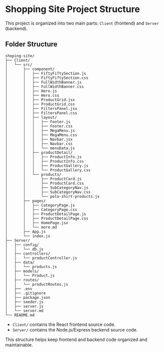 # Shopping Site Project Structure

This project is organized into two main parts: `Client` (frontend) and `Server` (backend).

## Folder Structure

```
shoping-site/
├── Client/
│   └── src/
│       ├── component/
│       │   ├── FiftyFiftySection.js
│       │   ├── FiftyFiftySection.css
│       │   ├── FullWidthBanner.js
│       │   ├── FullWidthBanner.css
│       │   ├── Hero.js
│       │   ├── Hero.css
│       │   ├── ProductGrid.jsx
│       │   ├── ProductGrid.css
│       │   ├── FiltersPanel.jsx
│       │   ├── FiltersPanel.css
│       │   ├── layout/
│       │   │   ├── Footer.js
│       │   │   ├── Footer.css
│       │   │   ├── MegaMenu.js
│       │   │   ├── MegaMenu.css
│       │   │   ├── Navbar.jsx
│       │   │   ├── Navbar.css
│       │   │   └── menuData.js
│       │   ├── productDetail/
│       │   │   ├── ProductInfo.js
│       │   │   ├── ProductInfo.css
│       │   │   ├── ProductGallery.js
│       │   │   └── ProductGallery.css
│       │   └── products/
│       │       ├── ProductCard.js
│       │       ├── ProductCard.css
│       │       ├── SubCategoryNav.js
│       │       ├── SubCategoryNav.css
│       │       └── polo-shirt-products.js
│       ├── pages/
│       │   ├── CategoryPage.js
│       │   ├── CategoryPage.css
│       │   ├── ProductDetailPage.js
│       │   ├── ProductDetailPage.css
│       │   ├── HomePage.jsx
│       │   └── more.md
│       ├── App.js
│       └── index.js
├── Server/
│   ├── config/
│   │   └── db.js
│   ├── controllers/
│   │   └── productController.js
│   ├── data/
│   │   └── products.js
│   ├── models/
│   │   └── Product.js
│   ├── routes/
│   │   └── productRoutes.js
│   ├── .env
│   ├── .gitignore
│   ├── package.json
│   ├── seeder.js
│   ├── server.js
│   └── server.md
└── README.md
```

- `Client/` contains the React frontend source code.
- `Server/` contains the Node.js/Express backend source code.

This structure helps keep frontend and backend code organized and maintainable.